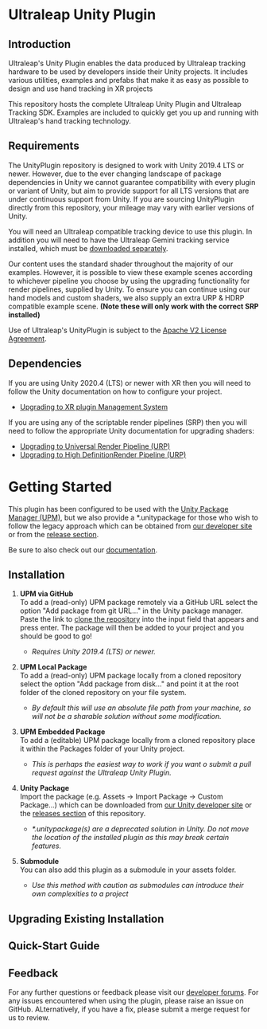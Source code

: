 <!--links-->
[upgrade-urp]: https://docs.unity3d.com/Packages/com.unity.render-pipelines.universal@7.1/manual/upgrading-your-shaders.html "Unity URP Upgrade Documentation"
[upgrade-hdrp]: https://docs.unity3d.com/Packages/com.unity.render-pipelines.high-definition@7.1/manual/Upgrading-To-HDRP.html "Unity HDRP Upgrade Documentation"
[upgrade-xr]: https://docs.unity3d.com/Manual/configuring-project-for-xr.html "Unity XR Upgrade Documentation"
[package-manager]: https://docs.unity3d.com/Manual/Packages.html "Unity Package Manager Documentation"
[apache]: http://www.apache.org/licenses/LICENSE-2.0 "Apache V2 License"

[documentation]: https://docs.ultraleap.com/ "Ultraleap UnityPlugin Documentation"
[api-reference]: https://docs.ultraleap.com/ "Ultraleap UnityPlugin API Reference"
[developer-site]: https://developer.leapmotion.com/ "Ultraleap Developer Site"
[developer-site-unity]: https://developer.leapmotion.com/unity/ "Ultraleap Developer site - Unity"
[releases]: https://github.com/ultraleap/UnityPlugin/releases "UnityPlugin releases"
[developer-forum]: https://forums.leapmotion.com/ "Developer Forum"
[repository-clone-url]: https://github.com/ultraleap/UnityPlugin.git "Clone with HTTPS"




<!--content-->
# Ultraleap Unity Plugin

## Introduction

Ultraleap's Unity Plugin enables the data produced by Ultraleap tracking hardware to be used by developers inside their Unity projects. It includes various utilities, examples and prefabs that make it as easy as possible to design and use hand tracking in XR projects

This repository hosts the complete Ultraleap Unity Plugin and Ultraleap Tracking SDK. Examples are included to quickly get you up and running with Ultraleap's hand tracking technology.

## Requirements

The UnityPlugin repository is designed to work with Unity 2019.4 LTS or newer. However, due to the ever changing landscape of package dependencies in Unity we cannot guarantee compatibility with every plugin or variant of Unity, but aim to provide support for all LTS versions that are under continuous support from Unity. If you are sourcing UnityPlugin directly from this repository, your mileage may vary with earlier versions of Unity.

You will need an Ultraleap compatible tracking device to use this plugin. In addition you will need to have the Ultraleap Gemini tracking service installed, which must be [downloaded separately][developer-site].

Our content uses the standard shader throughout the majority of our examples. However, it is possible to view these example scenes according to whichever pipeline you choose by using the upgrading functionality for render pipelines, supplied by Unity.
To ensure you can continue using our hand models and custom shaders, we also supply an extra URP & HDRP compatible example scene. __(Note these will only work with the correct SRP installed)__

Use of Ultraleap's UnityPlugin is subject to the [Apache V2 License Agreement][apache].

## Dependencies

If you are using Unity 2020.4 (LTS) or newer with XR then you will need to follow the Unity documentation on how to configure your project.
  * [Upgrading to XR plugin Management System][upgrade-xr]

If you are using any of the scriptable render pipelines (SRP) then you will need to follow the appropriate Unity documentation for upgrading shaders:
* [Upgrading to Universal Render Pipeline (URP)][upgrade-urp] 
* [Upgrading to High DefinitionRender Pipeline (URP)][upgrade-hdrp]




# Getting Started

This plugin has been configured to be used with the [Unity Package Manager (UPM)][package-manager], but we also provide a \*.unitypackage for those who wish to follow the legacy approach which can be obtained from [our developer site][developer-site-unity] or from the [release section][releases].

Be sure to also check out our [documentation][documentation].

## Installation

1. __UPM via GitHub__  
  To add a (read-only) UPM package remotely via a GitHub URL select the option "Add package from git URL…" in the Unity package manager. Paste the link to [clone the repository][repository-clone-url] into the input field that appears and press enter. The package will then be added to your project and you should be good to go! 
    * *Requires Unity 2019.4 (LTS) or newer.*

2. __UPM Local Package__  
  To add a (read-only) UPM package locally from a cloned repository select the option "Add package from disk…" and point it at the root folder of the cloned repository on your file system.
    * *By default this will use an absolute file path from your machine, so will not be a sharable solution without some modification.*

3. __UPM Embedded Package__  
  To add a (editable) UPM package locally from a cloned repository place it within the Packages folder of your Unity project.
    * *This is perhaps the easiest way to work if you want o submit a pull request against the Ultraleap Unity Plugin.*

4. __Unity Package__  
  Import the package (e.g. Assets -> Import Package -> Custom Package...) which can be downloaded from [our Unity developer site][developer-site-unity] or the [releases section][releases] of this repository.     
    * *\*.unitypackage(s) are a deprecated solution in Unity. Do not move the location of the installed plugin as this may break certain features.*

5. __Submodule__  
  You can also add this plugin as a submodule in your assets folder. 
    * *Use this method with caution as submodules can introduce their own complexities to a project*

<!--6. OpenUPM
Add the following scoped registry to Unity (Edit -> Project Settings... -> Package Manager -> Scoped Registries) 
  Name: Ultraleap - OpenUPM
  URL: https://package.openupm.com
  Scope(s): com.ultraleap
  Then select "My Registries" from the package manager and install the Ultraleap Unity plugin.-->


## Upgrading Existing Installation

## Quick-Start Guide

## Feedback

For any further questions or feedback please visit our [developer forums][developer-forum].
For any issues encountered when using the plugin, please raise an issue on GitHub. ALternatively, if you have a fix, please submit a merge request for us to review.
